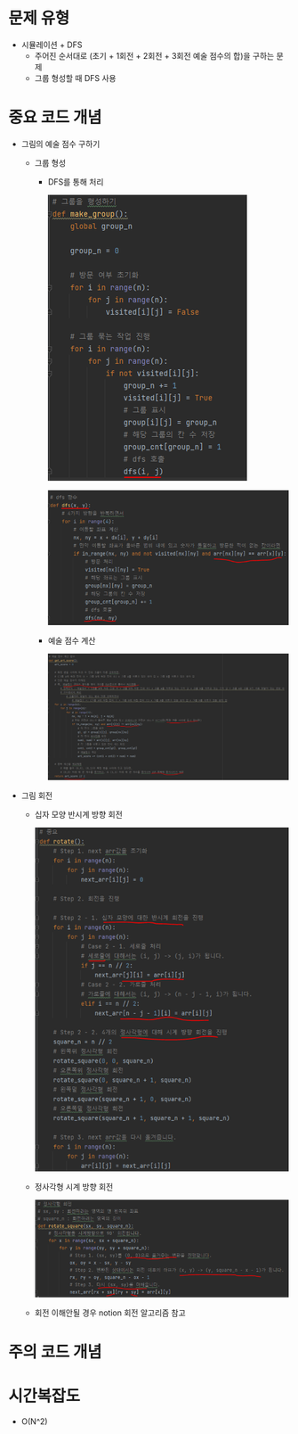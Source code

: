 # 문제 유형 
- 시뮬레이션 + DFS
  - 주어진 순서대로 (초기 + 1회전 + 2회전 + 3회전 예술 점수의 합)을 구하는 문제
  - 그룹 형성할 때 DFS 사용

# 중요 코드 개념
- 그림의 예술 점수 구하기
  - 그룹 형성
    - DFS를 통해 처리
        
        ![img.png](../../이미지/예술성_1.png)
  
        ![img_1.png](../../이미지/예술성_2.png)      
        
    - 예술 점수 계산 
        
        ![img_2.png](../../이미지/예술성_3.png)
    
- 그림 회전
  - 십자 모양 반시계 방향 회전
    
    ![img_3.png](../../이미지/예술성_4.png)

  - 정사각형 시계 방향 회전

    ![img_4.png](../../이미지/예술성_5.png)

  - 회전 이해안될 경우 notion 회전 알고리즘 참고

# 주의 코드 개념

# 시간복잡도 
- O(N^2)
